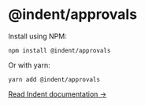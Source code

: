 # @indent/approvals

Install using NPM:

```
npm install @indent/approvals
```

Or with yarn:

```
yarn add @indent/approvals
```

[Read Indent documentation →](https://indent.com/docs/api/quickstart/js)
